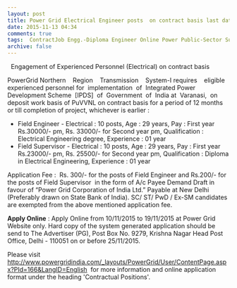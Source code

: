 ```yaml
---
layout: post
title: Power Grid Electrical Engineer posts  on contract basis last date 19th Nov-2015   
date: 2015-11-13 04:34
comments: true
tags:  ContractJob Engg.-Diploma Engineer Online Power Public-Sector Supervisor 
archive: false
---
```

  Engagement of Experienced Personnel (Electrical) on contract basis  

PowerGrid Northern    Region    Transmission    System-I requires    eligible experienced personnel for  implementation  of  Integrated Power Development Scheme  [IPDS]  of  Government  of  India at  Varanasi,  on  deposit work basis of PuVVNL on contract basis for a period of 12 months or till completion of project, whichever is earlier :

- Field Engineer - Electrical : 10 posts, Age : 29 years, Pay : First year Rs.30000/- pm, Rs. 33000/- for Second year pm, Qualification : Electrical Engineering degree, Experience : 01 year
- Field Supervisor - Electrical : 10 posts, Age : 29 years, Pay : First year Rs.23000/- pm, Rs. 25500/- for Second year pm, Qualification : Diploma in Electrical Engineering, Experience : 01
 year  

Application Fee :  Rs. 300/- for the posts of Field Engineer and Rs.200/- for the posts of Field Supervisor  in the form of A/c Payee Demand Draft in favour of “Power Grid Corporation of India Ltd.” Payable at New Delhi (Preferably drawn on State Bank of India). SC/ ST/ PwD / Ex-SM candidates are exempted from the above mentioned application fee. 

**Apply Online** : Apply Online from 10/11/2015 to 19/11/2015 at Power Grid Website only. Hard copy of the system generated application should be send to The Advertiser (PG), Post Box No. 9279, Krishna Nagar Head Post Office, Delhi - 110051 on or before 25/11/2015. 

Please visit <http://www.powergridindia.com/_layouts/PowerGrid/User/ContentPage.aspx?PId=166&LangID=English>  for more information and online application format under the heading 'Contractual Positions'.



